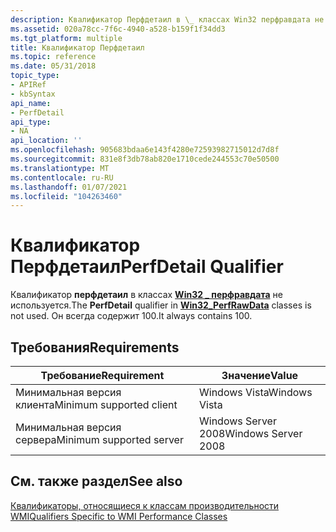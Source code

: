 ```yaml
---
description: Квалификатор Перфдетаил в \_ классах Win32 перфравдата не используется. Он всегда содержит 100.
ms.assetid: 020a78cc-7f6c-4940-a528-b159f1f34dd3
ms.tgt_platform: multiple
title: Квалификатор Перфдетаил
ms.topic: reference
ms.date: 05/31/2018
topic_type:
- APIRef
- kbSyntax
api_name:
- PerfDetail
api_type:
- NA
api_location: ''
ms.openlocfilehash: 905683bdaa6e143f4280e72593982715012d7d8f
ms.sourcegitcommit: 831e8f3db78ab820e1710cede244553c70e50500
ms.translationtype: MT
ms.contentlocale: ru-RU
ms.lasthandoff: 01/07/2021
ms.locfileid: "104263460"
---
```

# <a name="perfdetail-qualifier"></a><span data-ttu-id="1f893-104">Квалификатор Перфдетаил</span><span class="sxs-lookup"><span data-stu-id="1f893-104">PerfDetail Qualifier</span></span>

<span data-ttu-id="1f893-105">Квалификатор **перфдетаил** в классах [**Win32 \_ перфравдата**](/windows/desktop/CIMWin32Prov/win32-perfrawdata) не используется.</span><span class="sxs-lookup"><span data-stu-id="1f893-105">The **PerfDetail** qualifier in [**Win32\_PerfRawData**](/windows/desktop/CIMWin32Prov/win32-perfrawdata) classes is not used.</span></span> <span data-ttu-id="1f893-106">Он всегда содержит 100.</span><span class="sxs-lookup"><span data-stu-id="1f893-106">It always contains 100.</span></span>

## <a name="requirements"></a><span data-ttu-id="1f893-107">Требования</span><span class="sxs-lookup"><span data-stu-id="1f893-107">Requirements</span></span>



| <span data-ttu-id="1f893-108">Требование</span><span class="sxs-lookup"><span data-stu-id="1f893-108">Requirement</span></span> | <span data-ttu-id="1f893-109">Значение</span><span class="sxs-lookup"><span data-stu-id="1f893-109">Value</span></span> |
|-------------------------------------|--------------------------------|
| <span data-ttu-id="1f893-110">Минимальная версия клиента</span><span class="sxs-lookup"><span data-stu-id="1f893-110">Minimum supported client</span></span><br/> | <span data-ttu-id="1f893-111">Windows Vista</span><span class="sxs-lookup"><span data-stu-id="1f893-111">Windows Vista</span></span><br/>       |
| <span data-ttu-id="1f893-112">Минимальная версия сервера</span><span class="sxs-lookup"><span data-stu-id="1f893-112">Minimum supported server</span></span><br/> | <span data-ttu-id="1f893-113">Windows Server 2008</span><span class="sxs-lookup"><span data-stu-id="1f893-113">Windows Server 2008</span></span><br/> |



## <a name="see-also"></a><span data-ttu-id="1f893-114">См. также раздел</span><span class="sxs-lookup"><span data-stu-id="1f893-114">See also</span></span>

<dl> <dt>

[<span data-ttu-id="1f893-115">Квалификаторы, относящиеся к классам производительности WMI</span><span class="sxs-lookup"><span data-stu-id="1f893-115">Qualifiers Specific to WMI Performance Classes</span></span>](qualifiers-specific-to-wmi-performance-classes.md)
</dt> </dl>

 

